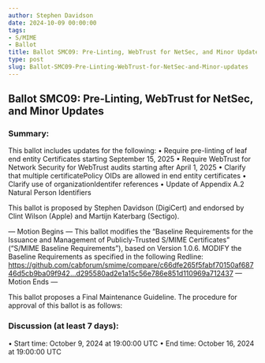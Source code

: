 ```yaml
---
author: Stephen Davidson
date: 2024-10-09 00:00:00
tags:
- S/MIME
- Ballot
title: Ballot SMC09: Pre-Linting, WebTrust for NetSec, and Minor Updates
type: post
slug: Ballot-SMC09-Pre-Linting-WebTrust-for-NetSec-and-Minor-updates 
---
```


## Ballot SMC09: Pre-Linting, WebTrust for NetSec, and Minor Updates 

### Summary: 

This ballot includes updates for the following:
•	Require pre-linting of leaf end entity Certificates starting September 15, 2025
•	Require WebTrust for Network Security for WebTrust audits starting after April 1, 2025
•	Clarify that multiple certificatePolicy OIDs are allowed in end entity certificates
•	Clarify use of organizationIdentifer references
•	Update of Appendix A.2 Natural Person Identifiers

This ballot is proposed by Stephen Davidson (DigiCert) and endorsed by Clint Wilson (Apple) and Martijn Katerbarg (Sectigo).

— Motion Begins —
This ballot modifies the “Baseline Requirements for the Issuance and Management of Publicly-Trusted S/MIME Certificates” (“S/MIME Baseline Requirements”), based on Version 1.0.6.
MODIFY the Baseline Requirements as specified in the following Redline: https://github.com/cabforum/smime/compare/c66dfe265f5fabf70150af68746d5cb9ba09f942...d295580ad2e1a15c56e786e851d110969a712437 
— Motion Ends —

This ballot proposes a Final Maintenance Guideline. The procedure for approval of this ballot is as follows:

### Discussion (at least 7 days):

• Start time: October 9, 2024 at 19:00:00 UTC
• End time: October 16, 2024 at 19:00:00 UTC

